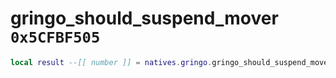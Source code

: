 # gringo_should_suspend_mover `0x5CFBF505`

```lua
local result --[[ number ]] = natives.gringo.gringo_should_suspend_mover(_unk0 --[[ number ]])
```